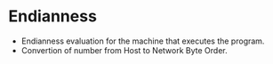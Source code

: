 # Endianness
- Endianness evaluation for the machine that executes the program.
- Convertion of number from Host to Network Byte Order.
